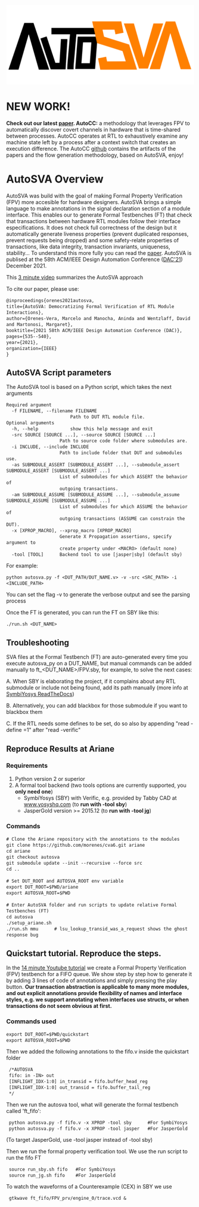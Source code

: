 ![AutoSVA Logo](/docs/autosva_logo.png?raw=true)

# NEW WORK!
**Check out our latest [paper](https://parallel.princeton.edu/papers/marcelo_autocc_camera_ready.pdf). AutoCC:** a methodology that leverages FPV to automatically discover covert channels in hardware that is time-shared between processes. AutoCC operates at RTL to exhaustively examine any machine state left by a process after a context switch that creates an execution difference. The AutoCC [github](https://github.com/morenes/AutoCC) contains the artifacts of the papers and the flow generation methodology, based on AutoSVA, enjoy!


# AutoSVA Overview

AutoSVA was build with the goal of making Formal Property Verification (FPV) more accesible for hardware designers. AutoSVA brings a simple language to make annotations in the signal declaration section of a module interface. This enables our to generate Formal Testbenches (FT) that check that transactions between hardware RTL modules follow their interface especifications. It does not check full correctness of the design but it automatically generate liveness properties (prevent duplicated responses, prevent requests being dropped) and some safety-relate properties of transactions, like data integrity, transaction invariants, uniqueness, stability... To understand this more fully you can read the [paper](https://arxiv.org/abs/2104.04003). AutoSVA is publised at the 58th ACM/IEEE Design Automation Conference ([DAC'21](https://ieeexplore.ieee.org/document/9586118/)) December 2021.

This [3 minute video](https://mediacentral.princeton.edu/media/AutoSVA%3A%20Democratizing%20Formal%20Verification%20of%20Hardware%20Module%20Interactions%2C%20Marcelo%20Vera%2C%20GS%20(2311653)/1_43nlgm4f) summarizes the AutoSVA approach

To cite our paper, please use:

    @inproceedings{orenes2021autosva,
    title={AutoSVA: Democratizing Formal Verification of RTL Module Interactions},
    author={Orenes-Vera, Marcelo and Manocha, Aninda and Wentzlaff, David and Martonosi, Margaret},
    booktitle={2021 58th ACM/IEEE Design Automation Conference (DAC)},
    pages={535--540},
    year={2021},
    organization={IEEE}
    }


## AutoSVA Script parameters

The AutoSVA tool is based on a Python script, which takes the next arguments

    Required argument
      -f FILENAME, --filename FILENAME
                            Path to DUT RTL module file.
    Optional arguments
      -h, --help            show this help message and exit
      -src SOURCE [SOURCE ...], --source SOURCE [SOURCE ...]
                        Path to source code folder where submodules are.
      -i INCLUDE, --include INCLUDE
                        Path to include folder that DUT and submodules use.
      -as SUBMODULE_ASSERT [SUBMODULE_ASSERT ...], --submodule_assert SUBMODULE_ASSERT [SUBMODULE_ASSERT ...]
                        List of submodules for which ASSERT the behavior of
                        outgoing transactions.
      -am SUBMODULE_ASSUME [SUBMODULE_ASSUME ...], --submodule_assume SUBMODULE_ASSUME [SUBMODULE_ASSUME ...]
                        List of submodules for which ASSUME the behavior of
                        outgoing transactions (ASSUME can constrain the DUT).
      -x [XPROP_MACRO], --xprop_macro [XPROP_MACRO]
                        Generate X Propagation assertions, specify argument to
                        create property under <MACRO> (default none)
      -tool [TOOL]      Backend tool to use [jasper|sby] (default sby)

For example:

    python autosva.py -f <DUT_PATH/DUT_NAME.v> -v -src <SRC_PATH> -i <INCLUDE_PATH>

You can set the flag -v to generate the verbose output and see the parsing process

Once the FT is generated, you can run the FT on SBY like this:

    ./run.sh <DUT_NAME>

## Troubleshooting

SVA files at the Formal Testbench (FT) are auto-generated every time you execute autosva_py on a DUT_NAME, but manual commands can be added manually to ft_<DUT_NAME>/FPV.sby, for example, to solve the next cases:

A. When SBY is elaborating the project, if it complains about any RTL submodule or include not being found, add its path manually (more info at [SymbiYosys ReadTheDocs](https://symbiyosys.readthedocs.io/en/latest/))

B. Alternatively, you can add blackbox <submodule> for those submodule if you want to blackbox them

C. If the RTL needs some defines to be set, do so also by appending "read -define <NAME>=1" after "read -verific"

## Reproduce Results at Ariane

### Requirements

1. Python version 2 or superior
2. A formal tool backend (two tools options are currently supported, you **only need one**)
    * SymbiYosys (SBY) with Verific, e.g. provided by Tabby CAD at www.yosyshq.com (to **run with -tool sby**)
    * JasperGold version >= 2015.12 (to **run with -tool jg**)


### Commands

    # Clone the Ariane repository with the annotations to the modules
    git clone https://github.com/morenes/cva6.git ariane
    cd ariane
    git checkout autosva
    git submodule update --init --recursive --force src
    cd ..

    # Set DUT_ROOT and AUTOSVA_ROOT env variable
    export DUT_ROOT=$PWD/ariane
    export AUTOSVA_ROOT=$PWD

    # Enter AutoSVA folder and run scripts to update relative Formal Testbenches (FT)
    cd autosva 
    ./setup_ariane.sh
    ./run.sh mmu      # lsu_lookup_transid_was_a_request shows the ghost response bug
    

## Quickstart tutorial. Reproduce the steps.

In the [14 minute Youtube tutorial](https://www.youtube.com/watch?v=Gb5wT1D7dxU) we create a Formal Property Verification (FPV) testbench for a FIFO queue. We show step by step how to generate it by adding 3 lines of code of annotations and simply pressing the play button. **Our transaction abstraction is applicable to many more modules, and out explicit annotations provide flexibility of names and interface styles, e.g. we support annotating when interfaces use structs, or when transactions do not seem obvious at first.**
    
### Commands used

    export DUT_ROOT=$PWD/quickstart 
    export AUTOSVA_ROOT=$PWD
    
 Then we added the following annotations to the fifo.v inside the quickstart folder
    
     /*AUTOSVA 
     fifo: in -IN> out
     [INFLIGHT_IDX-1:0] in_transid = fifo.buffer_head_reg
     [INFLIGHT_IDX-1:0] out_transid = fifo.buffer_tail_reg
     */
 
 Then we run the autosva tool, what will generate the formal testbench called 'ft_fifo':
    
     python autosva.py -f fifo.v -x XPROP -tool sby      #For SymbiYosys
     python autosva.py -f fifo.v -x XPROP -tool jasper   #For JasperGold

(To target JasperGold, use -tool jasper instead of -tool sby)
    
 Then we run the formal property verification tool. We use the run script to run the fifo FT
    
     source run_sby.sh fifo   #For SymbiYosys
     source run_jg.sh fifo    #For JasperGold
    
 To watch the waveforms of a Counterexample (CEX) in SBY we use
    
     gtkwave ft_fifo/FPV_prv/engine_0/trace.vcd &

